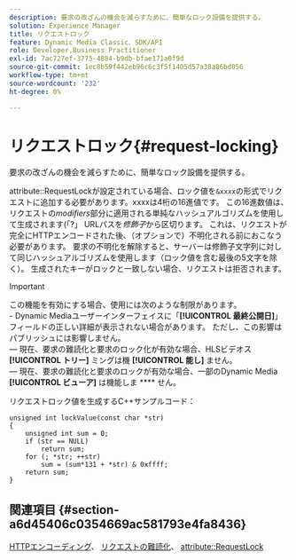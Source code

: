 ```yaml
---
description: 要求の改ざんの機会を減らすために、簡単なロック設備を提供する。
solution: Experience Manager
title: リクエストロック
feature: Dynamic Media Classic、SDK/API
role: Developer,Business Practitioner
exl-id: 7ac727ef-3775-4884-b9db-bfae171a0f9d
source-git-commit: 1ec8b59f442eb96c6c3f5f1405d57a38a86bd056
workflow-type: tm+mt
source-wordcount: '232'
ht-degree: 0%

---
```


# リクエストロック{#request-locking}

要求の改ざんの機会を減らすために、簡単なロック設備を提供する。

attribute::RequestLockが設定されている場合、ロック値を`&xxxx`の形式でリクエストに追加する必要があります。xxxxは4桁の16進値です。 この16進数値は、リクエストの&#x200B;*modifiers*&#x200B;部分に適用される単純なハッシュアルゴリズムを使用して生成されます(「?」 URLパスを&#x200B;*修飾子*&#x200B;から区切ります。 これは、リクエストが完全にHTTPエンコードされた後、（オプションで）不明化される前におこなう必要があります。 要求の不明化を解除すると、サーバーは修飾子文字列に対して同じハッシュアルゴリズムを使用します（ロック値を含む最後の5文字を除く）。 生成されたキーがロックと一致しない場合、リクエストは拒否されます。

>[!IMPORTANT]
>
>この機能を有効にする場合、使用には次のような制限があります。<br>- Dynamic Mediaユーザーインターフェイスに「**[!UICONTROL 最終公開日]**」フィールドの正しい詳細が表示されない場合があります。 ただし、この影響はパブリッシュには影響しません。<br> — 現在、要求の難読化と要求のロック化が有効な場合、HLSビデオス&#x200B;**[!UICONTROL トリー]** ミングは機 **[!UICONTROL 能し]** ません。<br> — 現在、要求の難読化と要求のロックが有効な場合、一部のDynamic Media **[!UICONTROL ビューア]** は機能しま **** せん。

リクエストロック値を生成するC++サンプルコード：

```
unsigned int lockValue(const char *str) 
{ 
    unsigned int sum = 0; 
    if (str == NULL) 
        return sum; 
    for (; *str; ++str) 
        sum = (sum*131 + *str) & 0xffff; 
    return sum; 
} 
```

## 関連項目 {#section-a6d45406c0354669ac581793e4fa8436}

[HTTPエンコーディング](../../../../../is-api/http-ref/image-serving-api-ref/c-http-protocol-reference/c-syntax-and-features/r-http-encoding.md#reference-bb34dd13f316462695448acfa8f92df7)、 [リクエストの難読化](../../../../../is-api/http-ref/image-serving-api-ref/c-http-protocol-reference/c-syntax-and-features/r-request-obfuscation.md#reference-895f65d6796c43bb9bad21a676ed714d)、 [attribute::RequestLock](../../../../../is-api/image-catalog/image-serving-api-ref/c-image-catalog-reference/c-attributes-reference/r-requestlock.md#reference-8bbe2f581be847d3b9fa123e8e5e94b0)
